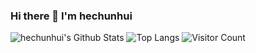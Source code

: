 ### Hi there 👋 I'm hechunhui
![hechunhui's Github Stats](https://github-readme-stats.vercel.app/api?username=hechunhuis&show_icons=true&theme=tokyonight)
![Top Langs](https://github-readme-stats.vercel.app/api/top-langs/?username=hechunhuis&layout=compact&theme=tokyonight)
![Visitor Count](https://profile-counter.glitch.me/hechunhuis/count.svg)
